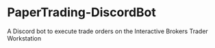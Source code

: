 # PaperTrading-DiscordBot
A Discord bot to execute trade orders on the Interactive Brokers Trader Workstation
